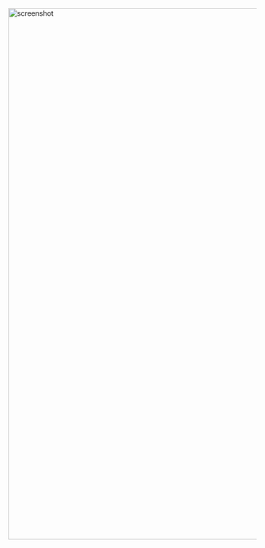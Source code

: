 <img width="1920" height="1080" alt="screenshot" src="https://github.com/user-attachments/assets/69a5d10c-1d60-4974-b3df-e2a685f29c81" />
